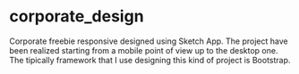 # corporate_design
Corporate freebie responsive designed using Sketch App.
The project have been realized starting from a mobile point of view up to the desktop one.
The tipically framework that I use designing this kind of project is Bootstrap.
